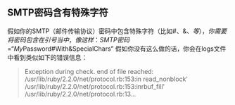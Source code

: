 ## SMTP密码含有特殊字符
假如你的SMTP（邮件传输协议）密码中包含特殊字符（比如#、&、$等），你需要将密码包含在引号当中，像这样：
SMTP密码 = “My$Password#With&SpecialChars”
假如你没有这么做的话，你会在logs文件中看到类似如下的错误信息：
> Exception during check. end of file reached: /usr/lib/ruby/2.2.0/net/protocol.rb:153:in read_nonblock' /usr/lib/ruby/2.2.0/net/protocol.rb:153:inrbuf_fill' /usr/lib/ruby/2.2.0/net/protocol.rb:13...

